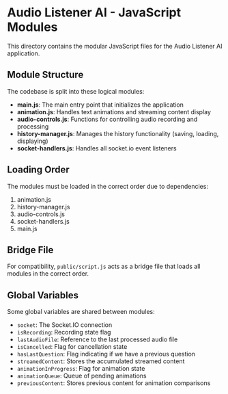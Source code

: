 # Audio Listener AI - JavaScript Modules

This directory contains the modular JavaScript files for the Audio Listener AI application.

## Module Structure

The codebase is split into these logical modules:

- **main.js**: The main entry point that initializes the application
- **animation.js**: Handles text animations and streaming content display
- **audio-controls.js**: Functions for controlling audio recording and processing
- **history-manager.js**: Manages the history functionality (saving, loading, displaying)
- **socket-handlers.js**: Handles all socket.io event listeners

## Loading Order

The modules must be loaded in the correct order due to dependencies:

1. animation.js
2. history-manager.js
3. audio-controls.js
4. socket-handlers.js
5. main.js

## Bridge File

For compatibility, `public/script.js` acts as a bridge file that loads all modules in the correct order.

## Global Variables

Some global variables are shared between modules:

- `socket`: The Socket.IO connection
- `isRecording`: Recording state flag
- `lastAudioFile`: Reference to the last processed audio file
- `isCancelled`: Flag for cancellation state
- `hasLastQuestion`: Flag indicating if we have a previous question
- `streamedContent`: Stores the accumulated streamed content
- `animationInProgress`: Flag for animation state
- `animationQueue`: Queue of pending animations
- `previousContent`: Stores previous content for animation comparisons
